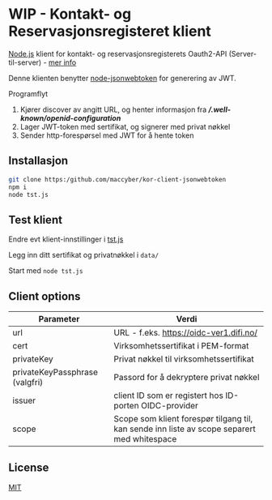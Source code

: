 # WIP - Kontakt- og Reservasjonsregisteret klient

[Node.js](https://nodejs.org/en/) klient for kontakt- og reservasjonsregisterets Oauth2-API (Server-til-server) - [mer info](https://difi.github.io/idporten-oidc-dokumentasjon/oidc_api_krr.html)

Denne klienten benytter [node-jsonwebtoken](https://github.com/auth0/node-jsonwebtoken) for generering av JWT.

Programflyt
1. Kjører discover av angitt URL, og henter informasjon fra ***<URL>/.well-known/openid-configuration***
2. Lager JWT-token med sertifikat, og signerer med privat nøkkel
3. Sender http-forespørsel med JWT for å hente token

## Installasjon

```bash
git clone https:/github.com/maccyber/kor-client-jsonwebtoken
npm i
node tst.js
```

## Test klient

Endre evt klient-innstillinger i [tst.js](tst.js)

Legg inn ditt sertifikat og privatnøkkel i `data/`

Start med `node tst.js`

## Client options

| Parameter     | Verdi       |
| ------------- |-------------|
| url           | URL - f.eks. https://oidc-ver1.difi.no/ |
| cert          | Virksomhetssertifikat i PEM-format |
| privateKey    | Privat nøkkel til virksomhetssertifikat |
| privateKeyPassphrase (valgfri) | Passord for å dekryptere privat nøkkel |
| issuer        | client ID som er registert hos ID-porten OIDC-provider |
| scope         | Scope som klient forespør tilgang til, kan sende inn liste av scope separert med whitespace |


## License

[MIT](LICENSE)

